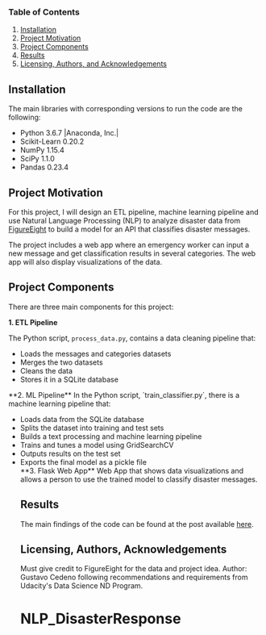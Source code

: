 
### Table of Contents

1. [Installation](#installation)
2. [Project Motivation](#motivation)
3. [Project Components](#components)
4. [Results](#results)
5. [Licensing, Authors, and Acknowledgements](#licensing)

## Installation <a name="installation"></a>

The main libraries with corresponding versions to run  the code are the following:   
<ul>
<li>Python 3.6.7 |Anaconda, Inc.|</li>
<li>Scikit-Learn 0.20.2</li>
<li>NumPy 1.15.4</li>
<li>SciPy 1.1.0</li>
<li>Pandas 0.23.4</li>
</ul>


## Project Motivation<a name="motivation"></a>

For this project, I will design an ETL pipeline, machine learning pipeline and use Natural Language Processing (NLP) to
analyze disaster data from [FigureEight](https://www.figure-eight.com/) to build a model for an API that classifies disaster messages.

The project includes a web app where an emergency worker can input a new message and get classification results in several categories. The web app will also display visualizations of the data.


## Project Components <a name="components"></a>
There are three main components for this project:

**1. ETL Pipeline**

The Python script, `process_data.py`, contains a data cleaning pipeline that:
<ul>
<li>Loads the messages and categories datasets</li>
<li>Merges the two datasets</li>
<li>Cleans the data</li>
<li>Stores it in a SQLite database</li>
</ul>
**2. ML Pipeline**
In the Python script, `train_classifier.py`, there is a machine learning pipeline that:
<ul>
<li>Loads data from the SQLite database</li>
<li>Splits the dataset into training and test sets</li>
<li>Builds a text processing and machine learning pipeline</li>
<li>Trains and tunes a model using GridSearchCV</li>
<li>Outputs results on the test set</li>
<li>Exports the final model as a pickle file</li>
**3. Flask Web App**
Web App that shows data visualizations and allows a person to use the trained model
to classify disaster messages.

## Results<a name="results"></a>

The main findings of the code can be found at the post available [here]().

## Licensing, Authors, Acknowledgements<a name="licensing"></a>

Must give credit to FigureEight for the data and project idea. Author: Gustavo Cedeno following recommendations and requirements from Udacity's Data Science ND Program. 
# NLP_DisasterResponse
